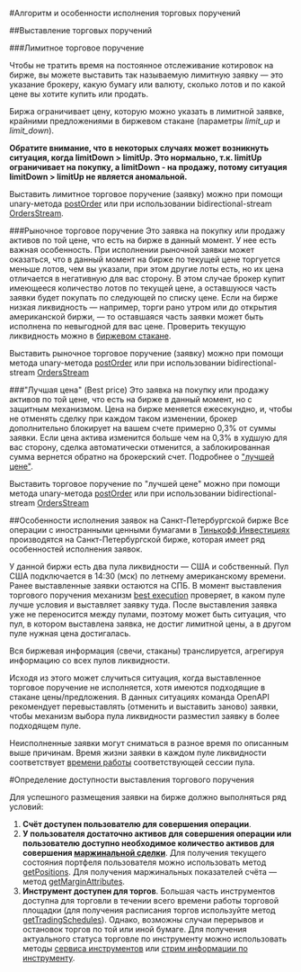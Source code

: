 #Алгоритм и особенности исполнения торговых поручений

##Выставление торговых поручений

###Лимитное торговое поручение

Чтобы не тратить время на постоянное отслеживание котировок на бирже, вы можете выставить так называемую 
лимитную заявку — это указание брокеру, какую бумагу или валюту, сколько лотов и по какой цене вы хотите 
купить или продать.

Биржа ограничивает цену, которую можно указать в лимитной заявке, крайними предложениями в биржевом 
стакане (параметры *limit_up* и *limit_down*).

**Обратите внимание, что в некоторых случаях может возникнуть ситуация, когда limitDown > limitUp. Это 
нормально, т.к. limitUp ограничивает на покупку, а limitDown - на продажу, потому ситуация 
limitDown > limitUp не является аномальной.**

Выставить лимитное торговое поручение (заявку) можно при помощи unary-метода [postOrder](/investAPI/orders#postorder)
или при использовании bidirectional-stream [OrdersStream](/investAPI/orders#ordersstream).

###Рыночное торговое поручение
Это заявка на покупку или продажу активов по той цене, что есть на бирже в данный момент. У нее есть важная 
особенность.
При исполнении рыночной заявки может оказаться, что в данный момент на бирже по текущей цене 
торгуется меньше лотов, чем вы указали, при этом другие лоты есть, но их цена отличается в негативную для 
вас сторону.
В этом случае брокер купит имеющееся количество лотов по текущей цене, а оставшуюся часть заявки будет 
покупать по следующей по списку цене. Если на бирже низкая ликвидность — например, торги рано утром или до 
открытия американской биржи, — то оставшаяся часть заявки может быть исполнена по невыгодной для вас цене. 
Проверить текущую ликвидность можно в [биржевом стакане](/investAPI/marketdata#getorderbook).

Выставить рыночное торговое поручение (заявку) можно при помощи метода unary-метода [postOrder](/investAPI/orders#postorder)
или при использовании bidirectional-stream [OrdersStream](/investAPI/orders#ordersstream)

###"Лучшая цена" (Best price)
Это заявка на покупку или продажу активов по той цене, что есть на бирже в данный момент, но с защитным механизмом. Цена на бирже меняется ежесекундно, и, чтобы не отменять сделку при каждом таком изменении, брокер дополнительно блокирует на вашем счете примерно 0,3% от суммы заявки.
Если цена актива изменится больше чем на 0,3% в худшую для вас сторону, сделка автоматически отменится, а заблокированная сумма вернется обратно на брокерский счет.
Подробнее о ["лучшей цене"](https://www.tinkoff.ru/invest/help/brokerage/account/trade-on-bs/bids/#:~:text=%D0%BD%D0%B5%D0%B2%D1%8B%D0%B3%D0%BE%D0%B4%D0%BD%D0%BE%D0%B9%20%D1%86%D0%B5%D0%BD%D0%B5%20%D0%BF%D0%BE%D0%BA%D1%83%D0%BF%D0%BA%D0%B8.-,%D1%87%D1%82%D0%BE%20%D1%82%D0%B0%D0%BA%D0%BE%D0%B5%20%D0%B7%D0%B0%D1%8F%D0%B2%D0%BA%D0%B0%20%C2%AB%D0%BB%D1%83%D1%87%D1%88%D0%B0%D1%8F%20%D1%86%D0%B5%D0%BD%D0%B0%C2%BB%3F,-%D0%AD%D1%82%D0%BE%20%D0%B7%D0%B0%D1%8F%D0%B2%D0%BA%D0%B0%20%D0%BD%D0%B0).

Выставить торговое поручение по "лучшей цене" можно при помощи метода unary-метода [postOrder](/investAPI/orders#postorder)
или при использовании bidirectional-stream [OrdersStream](/investAPI/orders#ordersstream)

##Особенности исполнения заявок на Санкт-Петербургской бирже
Все операции с иностранными ценными бумагами в [Тинькофф Инвестициях](https://www.tinkoff.ru/invest/) 
производятся на Санкт-Петербургской бирже, которая имеет ряд особенностей исполнения заявок.

У данной биржи есть два пула ликвидности — США и собственный. Пул США подключается в 14:30 (мск) по летнему 
американскому времени. Ранее выставленные заявки остаются на СПБ. В момент выставления торгового поручения 
механизм [best execution](https://nprts.ru/ru/projects/bestexecution/) проверяет, в каком пуле лучше условия 
и выставляет заявку туда. После выставления заявка уже не переносится между пулами, поэтому может быть ситуация, 
что пул, в котором выставлена заявка, не достиг лимитной цены, а в другом пуле нужная цена достигалась. 

Вся биржевая информация (свечи, стаканы) транслируется, агрегируя информацию со всех пулов ликвидности.

Исходя из этого может случиться ситуация, когда выставленное торговое поручение не исполняется, 
хотя имеются подходящие в стакане цены/предложения. В данных ситуациях команда OpenAPI рекомендует перевыставлять 
(отменить и выставить заново) заявки, чтобы механизм выбора пула ликвидности разместил заявку в более подходящем пуле.

Неисполненные заявки могут сниматься в разное время по описанным выше причинам. Время жизни заявки в каждом пуле ликвидности
соответствует [времени работы](https://spbexchange.ru/ru/stocks/inostrannye/raspisanie/) соответствующей сессии пула.

#Определение доступности выставления торгового поручения 

Для успешного размещения заявки на бирже должно выполняться ряд условий: 

1. **Счёт доступен пользователю для совершения операции**. 
2. **У пользователя достаточно активов для совершения операции или пользователю доступно необходимое количество 
активов для совершения [маржинальной сделки](https://help.tinkoff.ru/margin-trade/)**. Для получения текущего 
состояния портфеля пользователя можно использовать метод [getPositions](/investAPI/operations#getpositions). 
Для получения маржинальных показателей счёта — метод [getMarginAttributes](/investAPI/users#getmarginattributes).
3. **Инструмент доступен для торгов**. Большая часть инструментов доступна для торговли в течении всего времени
работы торговой площадки (для получения расписания торгов используйте метод [getTradingSchedules](/investAPI/instruments#tradingschedules)).
Однако, возможны случаи перерывов и остановок торгов по той или иной бумаге. Для получения актуального статуса
торговле по инструменту можно использовать методы [сервиса инструментов](/investAPI/head-instruments) или 
[стрим информации по инструменту](/investAPI/head-marketdata#stream).

